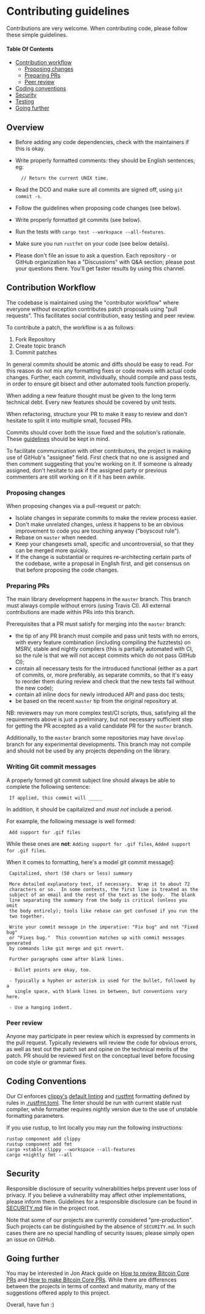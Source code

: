 Contributing guidelines
=======================

Contributions are very welcome. When contributing code, please follow these
simple guidelines.

#### Table Of Contents
- [Contribution workflow](#contribution-workflow)
    * [Proposing changes](#proposing-changes)
    * [Preparing PRs](#preparing-prs)
    * [Peer review](#peer-review)
- [Coding conventions](#coding-conventions)
- [Security](#security)
- [Testing](#testing)
- [Going further](#going-further)

Overview
--------

* Before adding any code dependencies, check with the maintainers if this is okay.
* Write properly formatted comments: they should be English sentences, eg:

        // Return the current UNIX time.

* Read the DCO and make sure all commits are signed off, using `git commit -s`.
* Follow the guidelines when proposing code changes (see below).
* Write properly formatted git commits (see below).
* Run the tests with `cargo test --workspace --all-features`.
* Make sure you run `rustfmt` on your code (see below details).
* Please don't file an issue to ask a question. Each repository - or  
  GitHub organization has a "Discussions" with Q&A section; please post your
  questions there. You'll get faster results by using this channel.

Contribution Workflow
---------------------
The codebase is maintained using the "contributor workflow" where everyone
without exception contributes patch proposals using "pull requests". This
facilitates social contribution, easy testing and peer review.

To contribute a patch, the workflow is a as follows:

1. Fork Repository
2. Create topic branch
3. Commit patches

In general commits should be atomic and diffs should be easy to read. For this
reason do not mix any formatting fixes or code moves with actual code changes.
Further, each commit, individually, should compile and pass tests, in order to
ensure git bisect and other automated tools function properly.

When adding a new feature thought must be given to the long term technical debt.
Every new features should be covered by unit tests.

When refactoring, structure your PR to make it easy to review and don't hesitate
to split it into multiple small, focused PRs.

Commits should cover both the issue fixed and the solution's rationale.
These [guidelines](https://chris.beams.io/posts/git-commit/) should be kept in
mind.

To facilitate communication with other contributors, the project is making use
of GitHub's "assignee" field. First check that no one is assigned and then
comment suggesting that you're working on it. If someone is already assigned,
don't hesitate to ask if the assigned party or previous commenters are still
working on it if it has been awhile.

### Proposing changes

When proposing changes via a pull-request or patch:

* Isolate changes in separate commits to make the review process easier.
* Don't make unrelated changes, unless it happens to be an obvious improvement to
  code you are touching anyway ("boyscout rule").
* Rebase on `master` when needed.
* Keep your changesets small, specific and uncontroversial, so that they can be
  merged more quickly.
* If the change is substantial or requires re-architecting certain parts of the
  codebase, write a proposal in English first, and get consensus on that before
  proposing the code changes.

### Preparing PRs

The main library development happens in the `master` branch. This branch must
always compile without errors (using Travis CI). All external contributions are
made within PRs into this branch.

Prerequisites that a PR must satisfy for merging into the `master` branch:
* the tip of any PR branch must compile and pass unit tests with no errors, with
  every feature combination (including compiling the fuzztests) on MSRV, stable
  and nightly compilers (this is partially automated with CI, so the rule
  is that we will not accept commits which do not pass GitHub CI);
* contain all necessary tests for the introduced functional (either as a part of
  commits, or, more preferably, as separate commits, so that it's easy to
  reorder them during review and check that the new tests fail without the new
  code);
* contain all inline docs for newly introduced API and pass doc tests;
* be based on the recent `master` tip from the original repository at.

NB: reviewers may run more complex test/CI scripts, thus, satisfying all the
requirements above is just a preliminary, but not necessary sufficient step for
getting the PR accepted as a valid candidate PR for the `master` branch.

Additionally, to the `master` branch some repositories may have `develop` branch
for any experimental developments. This branch may not compile and should not be
used by any projects depending on the library.

### Writing Git commit messages

A properly formed git commit subject line should always be able to complete the
following sentence:

     If applied, this commit will _____

In addition, it should be capitalized and *must not* include a period.

For example, the following message is well formed:

     Add support for .gif files

While these ones are **not**: `Adding support for .gif files`,
`Added support for .gif files`.

When it comes to formatting, here's a model git commit message[1]:

     Capitalized, short (50 chars or less) summary

     More detailed explanatory text, if necessary.  Wrap it to about 72
     characters or so.  In some contexts, the first line is treated as the
     subject of an email and the rest of the text as the body.  The blank
     line separating the summary from the body is critical (unless you omit
     the body entirely); tools like rebase can get confused if you run the
     two together.

     Write your commit message in the imperative: "Fix bug" and not "Fixed bug"
     or "Fixes bug."  This convention matches up with commit messages generated
     by commands like git merge and git revert.

     Further paragraphs come after blank lines.

     - Bullet points are okay, too.

     - Typically a hyphen or asterisk is used for the bullet, followed by a
       single space, with blank lines in between, but conventions vary here.

     - Use a hanging indent.

### Peer review

Anyone may participate in peer review which is expressed by comments in the pull
request. Typically reviewers will review the code for obvious errors, as well as
test out the patch set and opine on the technical merits of the patch. PR should
be reviewed first on the conceptual level before focusing on code style or
grammar fixes.

Coding Conventions
------------------
Our CI enforces [clippy's](https://github.com/rust-lang/rust-clippy)
[default linting](https://rust-lang.github.io/rust-clippy/rust-1.52.0/index.html)
and [rustfmt](https://github.com/rust-lang/rustfmt) formatting defined by rules
in [.rustfmt.toml](./.rustfmt.toml). The linter should be run with current
stable rust compiler, while formatter requires nightly version due to the use of
unstable formatting parameters.

If you use rustup, to lint locally you may run the following instructions:

```console
rustup component add clippy
rustup component add fmt
cargo +stable clippy --workspace --all-features
cargo +nightly fmt --all
```

Security
--------
Responsible disclosure of security vulnerabilities helps prevent user loss of
privacy. If you believe a vulnerability may affect other implementations, please
inform them. Guidelines for a responsible disclosure can be found in
[SECURITY.md](./SECURITY.md) file in the project root.

Note that some of our projects are currently considered "pre-production".
Such projects can be distinguished by the absence of `SECURITY.md`. In such
cases there are no special handling of security issues; please simply open
an issue on GitHub.

Going further
-------------
You may be interested in Jon Atack guide on
[How to review Bitcoin Core PRs][Review] and [How to make Bitcoin Core PRs][PR].
While there are differences between the projects in terms of context and
maturity, many of the suggestions offered apply to this project.

Overall, have fun :)

[1]: http://tbaggery.com/2008/04/19/a-note-about-git-commit-messages.html
[Review]: https://github.com/jonatack/bitcoin-development/blob/master/how-to-review-bitcoin-core-prs.md
[PR]: https://github.com/jonatack/bitcoin-development/blob/master/how-to-make-bitcoin-core-prs.md
